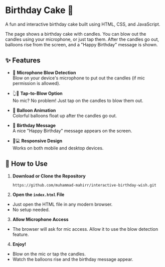 # Birthday Cake 🎂

A fun and interactive birthday cake built using HTML, CSS, and JavaScript.

The page shows a birthday cake with candles. You can blow out the candles using your microphone, or just tap them. After the candles go out, balloons rise from the screen, and a "Happy Birthday" message is shown.

## ✨ Features

- 🎤 **Microphone Blow Detection**  
  Blow on your device's microphone to put out the candles (if mic permission is allowed).

- 👆🍃 **Tap-to-Blow Option**   
  No mic? No problem! Just tap on the candles to blow them out.

- 🎈 **Balloon Animation**  
  Colorful balloons float up after the candles go out.

- 🎉 **Birthday Message**  
  A nice "Happy Birthday" message appears on the screen.

- 📱💻 **Responsive Design**  
  Works on both mobile and desktop devices.

## 🚀 How to Use

1. **Download or Clone the Repository**
   ```
   https://github.com/muhammad-mahirr/interactive-birthday-wish.git
   
3. **Open the `index.html` File**
- Just open the HTML file in any modern browser.
- No setup needed.

3. **Allow Microphone Access**
- The browser will ask for mic access. Allow it to use the blow detection feature.

4. **Enjoy!**
- Blow on the mic or tap the candles.
- Watch the balloons rise and the birthday message appear.





